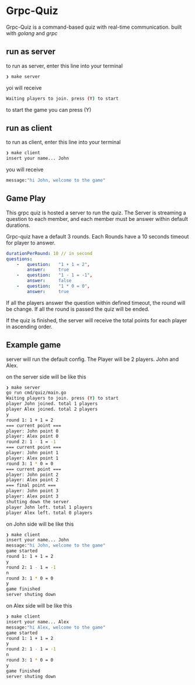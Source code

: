 # Grpc-Quiz
Grpc-Quiz is a command-based quiz with real-time communication. built with *golang* and *grpc*

## run as server

to run as server, enter this line into your terminal
```bash
❯ make server
```

yoi will receive 
```bash
Waiting players to join. press (Y) to start
```

to start the game you can press (Y)

## run as client

to run as client, enter this line into your terminal 
```bash
❯ make client  
insert your name... John
```

you will receive 
```bash
message:"hi John, welcome to the game"
```

## Game Play
This grpc quiz is hosted a server to run the quiz. The Server is streaming a question to each member, and each member must be answer within default durations.

Grpc-quiz have a default 3 rounds. Each Rounds have a 10 seconds timeout for player to answer. 

```yaml
durationPerRound: 10 // in second
questions:
    -   question:   "1 + 1 = 2",
        answer:     true
    -   question:   "1 - 1 = -1",
        answer:     false
    -   question:   "1 * 0 = 0",
        answer:     true
```

If all the players answer the question within defined timeout, the round will be change. If all the round is passed the quiz will be ended.

If the quiz is finished, the server will receive the total points for each player in ascending order.

## Example game

server will run the default config. The Player will be 2 players. John and Alex.

on the server side will be like this

```bash
❯ make server
go run cmd/quiz/main.go
Waiting players to join. press (Y) to start
player John joined. total 1 players 
player Alex joined. total 2 players 
y
round 1: 1 + 1 = 2
=== current point ===
player: John point 0
player: Alex point 0
round 2: 1 - 1 = -1
=== current point ===
player: John point 1
player: Alex point 1
round 3: 1 * 0 = 0
=== current point ===
player: John point 2
player: Alex point 2
=== final point ===
player: John point 3
player: Alex point 3
shutting down the server
player John left. total 1 players 
player Alex left. total 0 players
```

on John side will be like this
```bash
❯ make client
insert your name... John
message:"hi John, welcome to the game"
game started
round 1: 1 + 1 = 2
y
round 2: 1 - 1 = -1
n
round 3: 1 * 0 = 0
y
game finished
server shuting down
```

on Alex side will be like this
```bash
❯ make client
insert your name... Alex
message:"hi Alex, welcome to the game"
game started
round 1: 1 + 1 = 2
y
round 2: 1 - 1 = -1
n
round 3: 1 * 0 = 0
y
game finished
server shuting down
```